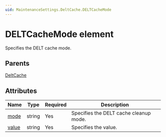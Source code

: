 ```yaml
---
uid: MaintenanceSettings.DeltCache.DELTCacheMode
---
```


# DELTCacheMode element

Specifies the DELT cache mode.

## Parents

[DeltCache](xref:MaintenanceSettings.DeltCache)

## Attributes

| Name | Type | Required | Description |
| --- | --- | --- | --- |
| [mode](xref:MaintenanceSettings.DeltCache.DELTCacheMode-mode) | string | Yes | Specifies the DELT cache cleanup mode. |
| [value](xref:MaintenanceSettings.DeltCache.DELTCacheMode-value) | string | Yes | Specifies the value. |
